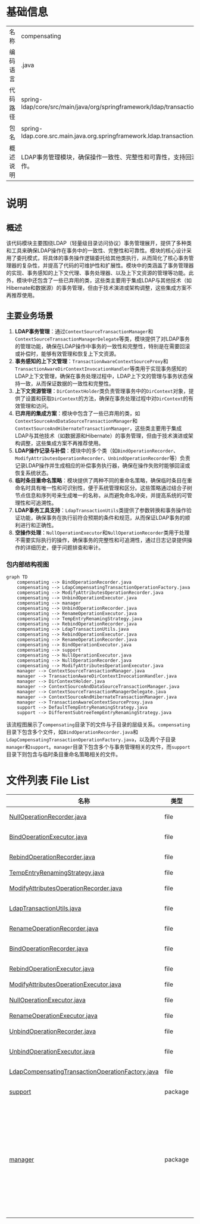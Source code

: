 # 基础信息

|      |      |
|------|------|
| 名称 | compensating |
| 编码语言 | .java |
| 代码路径 | spring-ldap/core/src/main/java/org/springframework/ldap/transaction/compensating |
| 包名 | spring-ldap.core.src.main.java.org.springframework.ldap.transaction.compensating |
| 概述说明 | LDAP事务管理模块，确保操作一致性、完整性和可靠性，支持回滚、提交和补偿操作。 |

# 说明

## 概述
该代码模块主要围绕LDAP（轻量级目录访问协议）事务管理展开，提供了多种类和工具来确保LDAP操作在事务中的一致性、完整性和可靠性。模块的核心设计采用了委托模式，将具体的事务操作逻辑委托给其他类执行，从而简化了核心事务管理器的复杂性，并提高了代码的可维护性和扩展性。模块中的类涵盖了事务管理器的实现、事务感知的上下文代理、事务处理器、以及上下文资源的管理等功能。此外，模块中还包含了一些已弃用的类，这些类主要用于集成LDAP与其他技术（如Hibernate和数据源）的事务管理，但由于技术演进或架构调整，这些集成方案不再推荐使用。

## 主要业务场景
1. **LDAP事务管理**：通过`ContextSourceTransactionManager`和`ContextSourceTransactionManagerDelegate`等类，模块提供了对LDAP事务的管理功能，确保在LDAP操作中事务的一致性和完整性，特别是在需要回滚或补偿时，能够有效管理和恢复上下文资源。
2. **事务感知的上下文管理**：`TransactionAwareContextSourceProxy`和`TransactionAwareDirContextInvocationHandler`等类用于实现事务感知的LDAP上下文管理，确保在事务处理过程中，LDAP上下文的管理与事务状态保持一致，从而保证数据的一致性和完整性。
3. **上下文资源管理**：`DirContextHolder`类负责管理事务中的`DirContext`对象，提供了设置和获取`DirContext`的方法，确保在事务处理过程中对`DirContext`的有效管理和访问。
4. **已弃用的集成方案**：模块中包含了一些已弃用的类，如`ContextSourceAndDataSourceTransactionManager`和`ContextSourceAndHibernateTransactionManager`，这些类主要用于集成LDAP与其他技术（如数据源和Hibernate）的事务管理，但由于技术演进或架构调整，这些集成方案不再推荐使用。
5. **LDAP操作记录与补偿**：模块中的多个类（如`BindOperationRecorder`、`ModifyAttributesOperationRecorder`、`UnbindOperationRecorder`等）负责记录LDAP操作并生成相应的补偿事务执行器，确保在操作失败时能够回滚或恢复系统状态。
6. **临时条目重命名策略**：模块提供了两种不同的重命名策略，确保临时条目在重命名时具有唯一性和可识别性，便于系统管理和区分。这些策略通过结合子树节点信息和序列号来生成唯一的名称，从而避免命名冲突，并提高系统的可管理性和可追溯性。
7. **LDAP事务工具支持**：`LdapTransactionUtils`类提供了参数转换和事务操作验证功能，确保事务在执行前符合预期的条件和规范，从而保证LDAP事务的顺利进行和正确性。
8. **空操作处理**：`NullOperationExecutor`和`NullOperationRecorder`类用于处理不需要实际执行的操作，确保事务的完整性和可追溯性，通过日志记录提供操作的详细历史，便于问题排查和审计。


### 包内部结构视图

```mermaid
graph TD
    compensating --> BindOperationRecorder.java
    compensating --> LdapCompensatingTransactionOperationFactory.java
    compensating --> ModifyAttributesOperationRecorder.java
    compensating --> UnbindOperationExecutor.java
    compensating --> manager
    compensating --> UnbindOperationRecorder.java
    compensating --> RenameOperationExecutor.java
    compensating --> TempEntryRenamingStrategy.java
    compensating --> RebindOperationRecorder.java
    compensating --> LdapTransactionUtils.java
    compensating --> RebindOperationExecutor.java
    compensating --> RenameOperationRecorder.java
    compensating --> BindOperationExecutor.java
    compensating --> support
    compensating --> NullOperationExecutor.java
    compensating --> NullOperationRecorder.java
    compensating --> ModifyAttributesOperationExecutor.java
    manager --> ContextSourceTransactionManager.java
    manager --> TransactionAwareDirContextInvocationHandler.java
    manager --> DirContextHolder.java
    manager --> ContextSourceAndDataSourceTransactionManager.java
    manager --> ContextSourceTransactionManagerDelegate.java
    manager --> ContextSourceAndHibernateTransactionManager.java
    manager --> TransactionAwareContextSourceProxy.java
    support --> DefaultTempEntryRenamingStrategy.java
    support --> DifferentSubtreeTempEntryRenamingStrategy.java
```

该流程图展示了`compensating`目录下的文件与子目录的层级关系。`compensating`目录下包含多个文件，如`BindOperationRecorder.java`和`LdapCompensatingTransactionOperationFactory.java`，以及两个子目录`manager`和`support`。`manager`目录下包含多个与事务管理相关的文件，而`support`目录下则包含与临时条目重命名策略相关的文件。

# 文件列表 File List

| 名称   | 类型  | 说明 |
|-------|------|-------------|
| [NullOperationRecorder.java](NullOperationRecorder.md) | file | NullOperationRecorder类实现接口，记录操作并返回NullOperationExecutor实例。 |
| [BindOperationExecutor.java](BindOperationExecutor.md) | file | BindOperationExecutor类处理LDAP绑定操作，支持回滚、提交和执行功能。 |
| [RebindOperationRecorder.java](RebindOperationRecorder.md) | file | RebindOperationRecorder类记录LDAP重绑定操作，生成临时名称并返回执行器。 |
| [TempEntryRenamingStrategy.java](TempEntryRenamingStrategy.md) | file | 信息为空，无法生成概要描述。 |
| [ModifyAttributesOperationRecorder.java](ModifyAttributesOperationRecorder.md) | file | ModifyAttributesOperationRecorder类记录LDAP属性修改并生成回滚项。 |
| [LdapTransactionUtils.java](LdapTransactionUtils.md) | file | LdapTransactionUtils类支持LDAP事务操作，包含常量、参数转换和验证功能。 |
| [RenameOperationRecorder.java](RenameOperationRecorder.md) | file | RenameOperationRecorder类记录LDAP重命名操作，生成回滚信息并验证参数。 |
| [BindOperationRecorder.java](BindOperationRecorder.md) | file | BindOperationRecorder类记录LDAP绑定操作并生成补偿事务执行器。 |
| [RebindOperationExecutor.java](RebindOperationExecutor.md) | file | RebindOperationExecutor类执行LDAP重绑定操作，支持回滚、提交和操作执行。 |
| [ModifyAttributesOperationExecutor.java](ModifyAttributesOperationExecutor.md) | file | 实现LDAP属性修改的事务回滚与提交功能。 |
| [NullOperationExecutor.java](NullOperationExecutor.md) | file | NullOperationExecutor处理事务回滚、提交、执行及日志记录。 |
| [RenameOperationExecutor.java](RenameOperationExecutor.md) | file | 实现LDAP重命名操作，具备回滚和提交功能。 |
| [UnbindOperationRecorder.java](UnbindOperationRecorder.md) | file | UnbindOperationRecorder类记录LDAP解绑操作，支持事务回滚和临时条目重命名。 |
| [UnbindOperationExecutor.java](UnbindOperationExecutor.md) | file | UnbindOperationExecutor类处理LDAP事务，支持回滚、提交和解绑操作。 |
| [LdapCompensatingTransactionOperationFactory.java](LdapCompensatingTransactionOperationFactory.md) | file | LdapCompensatingTransactionOperationFactory类实现LDAP操作记录的补偿事务工厂。 |
| [support](support/_module.md) | package | 默认临时条目重命名策略支持自定义后缀，未指定时用"_temp"，确保一致性和可识别性。 |
| [manager](manager/_module.md) | package | ContextSourceTransactionManager通过委托类处理事务，提升灵活性和可维护性。TransactionAwareDirContextInvocationHandler确保DirContext事务完整。DirContextHolder管理事务中的DirContext对象。ContextSourceAndDataSourceTransactionManager已弃用，不支持嵌套事务。ContextSourceTransactionManagerDelegate管理LDAP事务和补偿操作。ContextSourceAndHibernateTransactionManager已弃用，不推荐使用。TransactionAwareContextSourceProxy确保LDAP上下文与事务状态一致。 |


